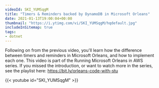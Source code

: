 ```yaml
---
videoId: SKI_YUMSqgM
title: "Timers & Reminders backed by DynamoDB in Microsoft Orleans"
date: 2021-01-13T19:00:04+00:00
thumbnail: "https://i.ytimg.com/vi/SKI_YUMSqgM/hqdefault.jpg"
includeInSitemap: true
tags:
- dotnet
---
```


Following on from the previous video, you'll learn how the difference between timers and reminders in Microsoft Orleans, and how to implement each one. This video is part of the Running Microsoft Orleans in AWS series. If you missed the introduction, or want to watch more in the series, see the playlist here: <https://bit.ly/orleans-code-with-stu>

<!--more-->

{{< youtube id="SKI_YUMSqgM" >}}
